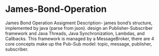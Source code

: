 # James-Bond-Operation
James Bond Operation
Assigment Description- james bond’s structure, implemented by java (parse from json). design an Publisher-Subscriber framework and Java Threads, Java
Synchronization, Lambdas, and Callbacks. This framework is managed by a MessageBroker, there are 4 core concepts make up the
Pub-Sub model: topic, message, publisher, subscriber. 
